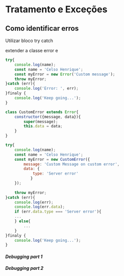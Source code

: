 # Tratamento e Exceções



## Como identificar erros

Utilizar bloco try catch

extender a classe error e 



~~~javascript
try{
    console.log(name);
    const name = 'Celso Henrique';
    const myError = new Error('Custom message');
    throw myError;
}catch (err){
    console.log('Error: ', err);
}finaly {
    console.log('Keep going...');
}
~~~



~~~javascript
class CustomError extends Error{
    constructor({message, data}){
        super(message);
        this.data = data;
    }
}

try{
    console.log(name);
    const name = 'Celso Henrique';
    const myError = new CustomError({
        message: 'Custom Message on custom error',
        data: {
        	type: 'Server error'
           }
    });
    
    throw myError;
}catch (err){
    console.log(err);
    console.log(err.data);
    if (err.data.type === 'Server error'){
    ...
    } else{
        ...
    }
}finaly {
    console.log('Keep going...');
}
~~~



#### *Debugging part 1*



#### *Debugging part 2*

